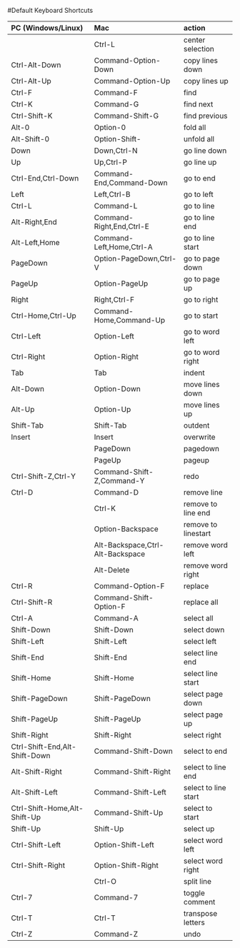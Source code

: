 #Default Keyboard Shortcuts

| PC (Windows/Linux)             | Mac                            | action                         |
|:-------------------------------|:-------------------------------|:-------------------------------|
|                                | Ctrl-L                         | center selection               |
| Ctrl-Alt-Down                  | Command-Option-Down            | copy lines down                |
| Ctrl-Alt-Up                    | Command-Option-Up              | copy lines up                  |
| Ctrl-F                         | Command-F                      | find                           |
| Ctrl-K                         | Command-G                      | find next                      |
| Ctrl-Shift-K                   | Command-Shift-G                | find previous                  |
| Alt-0                          | Option-0                       | fold all                       |
| Alt-Shift-0                    | Option-Shift-                  | unfold all                     |
| Down                           | Down,Ctrl-N                    | go line down                   |
| Up                             | Up,Ctrl-P                      | go line up                     |
| Ctrl-End,Ctrl-Down             | Command-End,Command-Down       | go to end                      |
| Left                           | Left,Ctrl-B                    | go to left                     |
| Ctrl-L                         | Command-L                      | go to line                     |
| Alt-Right,End                  | Command-Right,End,Ctrl-E       | go to line end                 |
| Alt-Left,Home                  | Command-Left,Home,Ctrl-A       | go to line start               |
| PageDown                       | Option-PageDown,Ctrl-V         | go to page down                |
| PageUp                         | Option-PageUp                  | go to page up                  |
| Right                          | Right,Ctrl-F                   | go to right                    |
| Ctrl-Home,Ctrl-Up              | Command-Home,Command-Up        | go to start                    |
| Ctrl-Left                      | Option-Left                    | go to word left                |
| Ctrl-Right                     | Option-Right                   | go to word right               |
| Tab                            | Tab                            | indent                         |
| Alt-Down                       | Option-Down                    | move lines down                |
| Alt-Up                         | Option-Up                      | move lines up                  |
| Shift-Tab                      | Shift-Tab                      | outdent                        |
| Insert                         | Insert                         | overwrite                      |
|                                | PageDown                       | pagedown                       |
|                                | PageUp                         | pageup                         |
| Ctrl-Shift-Z,Ctrl-Y            | Command-Shift-Z,Command-Y      | redo                           |
| Ctrl-D                         | Command-D                      | remove line                    |
|                                | Ctrl-K                         | remove to line end             |
|                                | Option-Backspace               | remove to linestart            |
|                                | Alt-Backspace,Ctrl-Alt-Backspace | remove word left               |
|                                | Alt-Delete                     | remove word right              |
| Ctrl-R                         | Command-Option-F               | replace                        |
| Ctrl-Shift-R                   | Command-Shift-Option-F         | replace all                    |
| Ctrl-A                         | Command-A                      | select all                     |
| Shift-Down                     | Shift-Down                     | select down                    |
| Shift-Left                     | Shift-Left                     | select left                    |
| Shift-End                      | Shift-End                      | select line end                |
| Shift-Home                     | Shift-Home                     | select line start              |
| Shift-PageDown                 | Shift-PageDown                 | select page down               |
| Shift-PageUp                   | Shift-PageUp                   | select page up                 |
| Shift-Right                    | Shift-Right                    | select right                   |
| Ctrl-Shift-End,Alt-Shift-Down  | Command-Shift-Down             | select to end                  |
| Alt-Shift-Right                | Command-Shift-Right            | select to line end             |
| Alt-Shift-Left                 | Command-Shift-Left             | select to line start           |
| Ctrl-Shift-Home,Alt-Shift-Up   | Command-Shift-Up               | select to start                |
| Shift-Up                       | Shift-Up                       | select up                      |
| Ctrl-Shift-Left                | Option-Shift-Left              | select word left               |
| Ctrl-Shift-Right               | Option-Shift-Right             | select word right              |
|                                | Ctrl-O                         | split line                     |
| Ctrl-7                         | Command-7                      | toggle comment                 |
| Ctrl-T                         | Ctrl-T                         | transpose letters              |
| Ctrl-Z                         | Command-Z                      | undo                           |